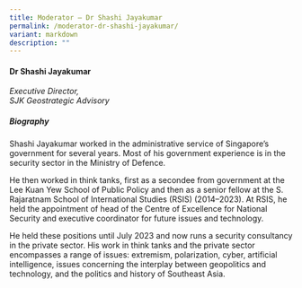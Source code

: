 ```yaml
---
title: Moderator – Dr Shashi Jayakumar
permalink: /moderator-dr-shashi-jayakumar/
variant: markdown
description: ""
---
```

#### **Dr Shashi Jayakumar**

*Executive Director,<br>SJK Geostrategic Advisory*

##### **Biography**
Shashi Jayakumar worked in the administrative service of Singapore’s government for several years. Most of his government experience is in the security sector in the Ministry of Defence.

He then worked in think tanks, first as a secondee from government at the Lee Kuan Yew School of Public Policy and then as a senior fellow at the S. Rajaratnam School of International Studies (RSIS) (2014–2023). At RSIS, he held the appointment of head of the Centre of Excellence for National Security and executive coordinator for future issues and technology.

He held these positions until July 2023 and now runs a security consultancy in the private sector. His work in think tanks and the private sector encompasses a range of issues: extremism, polarization, cyber, artificial intelligence, issues concerning the interplay between geopolitics and technology, and the politics and history of Southeast Asia.
